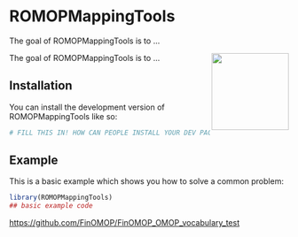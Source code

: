 
# ROMOPMappingTools

<!-- badges: start -->
<!-- badges: end -->



The goal of ROMOPMappingTools is to ...

<img src='https://github.com/FinOMOP/ROMOPMappingTools/assets/54809193/1b8283d1-6513-4a13-adcf-109ff9c23623' align="right" height="139" />



The goal of ROMOPMappingTools is to ...

## Installation

You can install the development version of ROMOPMappingTools like so:

``` r
# FILL THIS IN! HOW CAN PEOPLE INSTALL YOUR DEV PACKAGE?
```

## Example

This is a basic example which shows you how to solve a common problem:

``` r
library(ROMOPMappingTools)
## basic example code
```

https://github.com/FinOMOP/FinOMOP_OMOP_vocabulary_test
